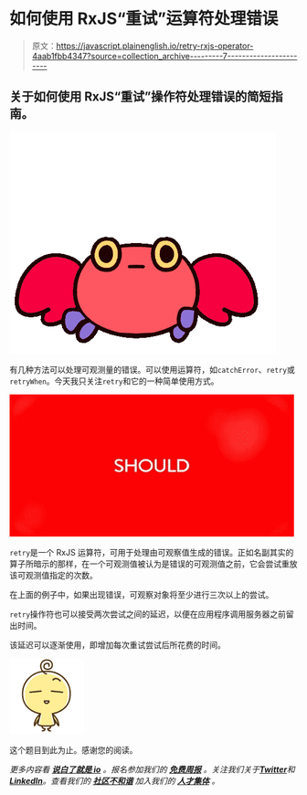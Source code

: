 # 如何使用 RxJS“重试”运算符处理错误

> 原文：<https://javascript.plainenglish.io/retry-rxjs-operator-4aab1fbb4347?source=collection_archive---------7----------------------->

## 关于如何使用 RxJS“重试”操作符处理错误的简短指南。

![](img/20562838a616ca43eae79e2cae0d225a.png)

有几种方法可以处理可观测量的错误。可以使用运算符，如`catchError`、`retry`或`retryWhen`。今天我只关注`retry`和它的一种简单使用方式。

![](img/ce471a0245b06a222fe75ac8978d6819.png)

`retry`是一个 RxJS 运算符，可用于处理由可观察值生成的错误。正如名副其实的算子所暗示的那样，在一个可观测值被认为是错误的可观测值之前，它会尝试重放该可观测值指定的次数。

在上面的例子中，如果出现错误，可观察对象将至少进行三次以上的尝试。

`retry`操作符也可以接受两次尝试之间的延迟，以便在应用程序调用服务器之前留出时间。

该延迟可以逐渐使用，即增加每次重试尝试后所花费的时间。

![](img/3cd14da6b4866e75cbd172df46462889.png)

这个题目到此为止。感谢您的阅读。

*更多内容看* [***说白了就是 io***](https://plainenglish.io/) *。报名参加我们的* [***免费周报***](http://newsletter.plainenglish.io/) *。关注我们关于*[***Twitter***](https://twitter.com/inPlainEngHQ)*和*[***LinkedIn***](https://www.linkedin.com/company/inplainenglish/)*。查看我们的* [***社区不和谐***](https://discord.gg/GtDtUAvyhW) *加入我们的* [***人才集体***](https://inplainenglish.pallet.com/talent/welcome) *。*